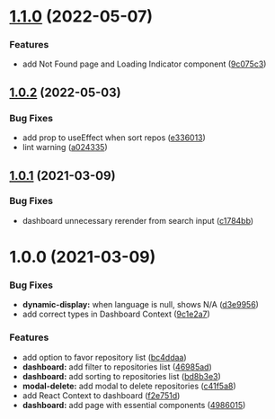 # [1.1.0](https://github.com/fthomasvp/liferay-frontend-challenge/compare/v1.0.2...v1.1.0) (2022-05-07)


### Features

* add Not Found page and Loading Indicator component ([9c075c3](https://github.com/fthomasvp/liferay-frontend-challenge/commit/9c075c3bca39a8bd54fe1a54756b8b3f6d3b1f52))

## [1.0.2](https://github.com/fthomasvp/liferay-frontend-challenge/compare/v1.0.1...v1.0.2) (2022-05-03)


### Bug Fixes

* add prop to useEffect when sort repos ([e336013](https://github.com/fthomasvp/liferay-frontend-challenge/commit/e336013dc286b5ed99bd659a9cc63a81e8c4b089))
* lint warning ([a024335](https://github.com/fthomasvp/liferay-frontend-challenge/commit/a0243352b3236269278a33e0e40a4e1fbbaf3248))

## [1.0.1](https://github.com/fthomasvp/liferay-frontend-challenge/compare/v1.0.0...v1.0.1) (2021-03-09)


### Bug Fixes

* dashboard unnecessary rerender from search input ([c1784bb](https://github.com/fthomasvp/liferay-frontend-challenge/commit/c1784bbda3b8be6f10ed6562aca368568acc981c))

# 1.0.0 (2021-03-09)


### Bug Fixes

* **dynamic-display:** when language is null, shows N/A ([d3e9956](https://github.com/fthomasvp/liferay-frontend-challenge/commit/d3e9956c1205347ddc2768d1bb9d3afa6e563bf0))
* add correct types in Dashboard Context ([9c1e2a7](https://github.com/fthomasvp/liferay-frontend-challenge/commit/9c1e2a7ec03603a156be9557ea2d4e8f68b8cb96))


### Features

* add option to favor repository list ([bc4ddaa](https://github.com/fthomasvp/liferay-frontend-challenge/commit/bc4ddaa744bef558428462274adb3252a1afa774))
* **dashboard:** add filter to repositories list ([46985ad](https://github.com/fthomasvp/liferay-frontend-challenge/commit/46985ad6bc2aef902d462a0ff927937dac5f2235))
* **dashboard:** add sorting to repositories list ([bd8b3e3](https://github.com/fthomasvp/liferay-frontend-challenge/commit/bd8b3e3f56ddcdb467adeaab41f34aedc51c97f9))
* **modal-delete:** add modal to delete repositories ([c41f5a8](https://github.com/fthomasvp/liferay-frontend-challenge/commit/c41f5a8fb6af55c87539dd2317f19972dac3d9dd))
* add React Context to dashboard ([f2e751d](https://github.com/fthomasvp/liferay-frontend-challenge/commit/f2e751d242df25848fc2916e49271e9705fd045a))
* **dashboard:** add page with essential components ([4986015](https://github.com/fthomasvp/liferay-frontend-challenge/commit/4986015e930120b2f6a69e23d27191b932f0f7a5))
